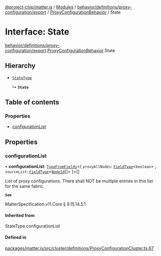 [@project-chip/matter.js](../README.md) / [Modules](../modules.md) / [behavior/definitions/proxy-configuration/export](../modules/behavior_definitions_proxy_configuration_export.md) / [ProxyConfigurationBehavior](../modules/behavior_definitions_proxy_configuration_export.ProxyConfigurationBehavior.md) / State

# Interface: State

[behavior/definitions/proxy-configuration/export](../modules/behavior_definitions_proxy_configuration_export.md).[ProxyConfigurationBehavior](../modules/behavior_definitions_proxy_configuration_export.ProxyConfigurationBehavior.md).State

## Hierarchy

- [`StateType`](../modules/behavior_definitions_proxy_configuration_export._internal_.md#statetype)

  ↳ **`State`**

## Table of contents

### Properties

- [configurationList](behavior_definitions_proxy_configuration_export.ProxyConfigurationBehavior.State.md#configurationlist)

## Properties

### configurationList

• **configurationList**: [`TypeFromFields`](../modules/tlv_export.md#typefromfields)\<\{ `proxyAllNodes`: [`FieldType`](tlv_export.FieldType.md)\<`boolean`\> ; `sourceList`: [`FieldType`](tlv_export.FieldType.md)\<[`NodeId`](../modules/datatype_export.md#nodeid)[]\>  }\>[]

List of proxy configurations. There shall NOT be multiple entries in this list for the same fabric.

**`See`**

MatterSpecification.v11.Core § 9.15.14.5.1

#### Inherited from

StateType.configurationList

#### Defined in

[packages/matter.js/src/cluster/definitions/ProxyConfigurationCluster.ts:67](https://github.com/project-chip/matter.js/blob/558e12c94a201592c28c7bc0743705360b3e5ca6/packages/matter.js/src/cluster/definitions/ProxyConfigurationCluster.ts#L67)
